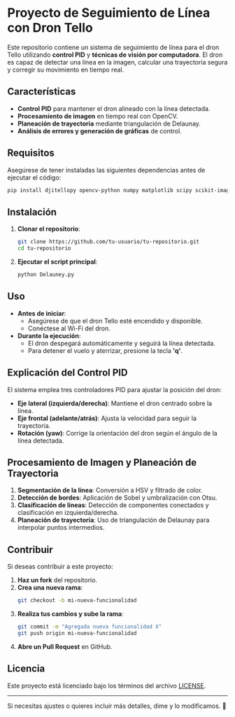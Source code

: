 # Proyecto de Seguimiento de Línea con Dron Tello

Este repositorio contiene un sistema de seguimiento de línea para el dron Tello utilizando **control PID** y **técnicas de visión por computadora**. El dron es capaz de detectar una línea en la imagen, calcular una trayectoria segura y corregir su movimiento en tiempo real.

## Características
- **Control PID** para mantener el dron alineado con la línea detectada.
- **Procesamiento de imagen** en tiempo real con OpenCV.
- **Planeación de trayectoria** mediante triangulación de Delaunay.
- **Análisis de errores y generación de gráficas** de control.

## Requisitos
Asegúrese de tener instaladas las siguientes dependencias antes de ejecutar el código:

```bash
pip install djitellopy opencv-python numpy matplotlib scipy scikit-image
```

## Instalación
1. **Clonar el repositorio**:
   ```bash
   git clone https://github.com/tu-usuario/tu-repositorio.git
   cd tu-repositorio
   ```
2. **Ejecutar el script principal**:
   ```bash
   python Delauney.py
   ```

## Uso
- **Antes de iniciar**:
  - Asegúrese de que el dron Tello esté encendido y disponible.
  - Conéctese al Wi-Fi del dron.
- **Durante la ejecución**:
  - El dron despegará automáticamente y seguirá la línea detectada.
  - Para detener el vuelo y aterrizar, presione la tecla **'q'**.

## Explicación del Control PID
El sistema emplea tres controladores PID para ajustar la posición del dron:
- **Eje lateral (izquierda/derecha)**: Mantiene el dron centrado sobre la línea.
- **Eje frontal (adelante/atrás)**: Ajusta la velocidad para seguir la trayectoria.
- **Rotación (yaw)**: Corrige la orientación del dron según el ángulo de la línea detectada.

## Procesamiento de Imagen y Planeación de Trayectoria
1. **Segmentación de la línea**: Conversión a HSV y filtrado de color.
2. **Detección de bordes**: Aplicación de Sobel y umbralización con Otsu.
3. **Clasificación de líneas**: Detección de componentes conectados y clasificación en izquierda/derecha.
4. **Planeación de trayectoria**: Uso de triangulación de Delaunay para interpolar puntos intermedios.

## Contribuir
Si deseas contribuir a este proyecto:
1. **Haz un fork** del repositorio.
2. **Crea una nueva rama**:
   ```bash
   git checkout -b mi-nueva-funcionalidad
   ```
3. **Realiza tus cambios y sube la rama**:
   ```bash
   git commit -m "Agregada nueva funcionalidad X"
   git push origin mi-nueva-funcionalidad
   ```
4. **Abre un Pull Request** en GitHub.

## Licencia
Este proyecto está licenciado bajo los términos del archivo [LICENSE](LICENSE).

---

Si necesitas ajustes o quieres incluir más detalles, dime y lo modificamos. 🚀

